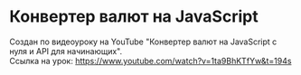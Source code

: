 # Конвертер валют на JavaScript
Создан по видеоуроку на YouTube "Конвертер валют на JavaScript с нуля и API для начинающих".
<br>
Ссылка на урок: https://www.youtube.com/watch?v=1ta9BhKTfYw&t=194s
